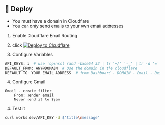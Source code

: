 ## 🚀 Deploy

- You must have a domain in Cloudflare
- You can only send emails to your own email addresses

1. Enable Cloudflare Email Routing 

2. click [![Deploy to Cloudflare](https://deploy.workers.cloudflare.com/button)](https://deploy.workers.cloudflare.com/?url=https://github.com/gutenye/email-notification)

3. Configure Variables

```sh
API_KEYS: x  # use `openssl rand -base64 32 | tr '+/' '-_' | tr -d '='` commadn to generate a secure random api key
DEFAULT_FROM: ANY@DOMAIN  # Use the domain in the cloudflare
DEFAULT_TO: YOUR_EMAIL_ADDRESS  # from Dashboard - DOMAIN - Email - Destination address
```

4. Configure Gmail


```
Gmail - create filter
	From: sender email
	Never send it to Spam
```

4. Test it

```sh
curl works.dev/API_KEY -d $'title\nmessage'
```
